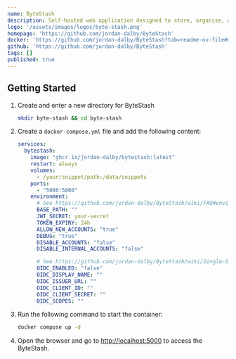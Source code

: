 ```yaml
---
name: ByteStash
description: Self-hosted web application designed to store, organise, and manage your code snippets efficiently.
logo: '/assets/images/logos/byte-stash.png'
homepage: 'https://github.com/jordan-dalby/ByteStash'
docker: 'https://github.com/jordan-dalby/ByteStash?tab=readme-ov-file#docker'
github: 'https://github.com/jordan-dalby/ByteStash'
tags: []
published: true
---
```


## Getting Started

1. Create and enter a new directory for ByteStash
    ```bash
    mkdir byte-stash && cd byte-stash
    ```
2. Create a `docker-compose.yml` file and add the following content:
    ```yaml
    services:
      bytestash:
        image: "ghcr.io/jordan-dalby/bytestash:latest"
        restart: always
        volumes:
          - /your/snippet/path:/data/snippets
        ports:
          - "5000:5000"
        environment:
          # See https://github.com/jordan-dalby/ByteStash/wiki/FAQ#environment-variables
          BASE_PATH: ""
          JWT_SECRET: your-secret
          TOKEN_EXPIRY: 24h
          ALLOW_NEW_ACCOUNTS: "true"
          DEBUG: "true"
          DISABLE_ACCOUNTS: "false"
          DISABLE_INTERNAL_ACCOUNTS: "false"

          # See https://github.com/jordan-dalby/ByteStash/wiki/Single-Sign%E2%80%90on-Setup for more info
          OIDC_ENABLED: "false"
          OIDC_DISPLAY_NAME: ""
          OIDC_ISSUER_URL: ""
          OIDC_CLIENT_ID: ""
          OIDC_CLIENT_SECRET: ""
          OIDC_SCOPES: ""
    ```
3. Run the following command to start the container:
    ```bash
    docker compose up -d
    ```
4. Open the browser and go to [http://localhost:5000](http://localhost:5000) to access the ByteStash.
